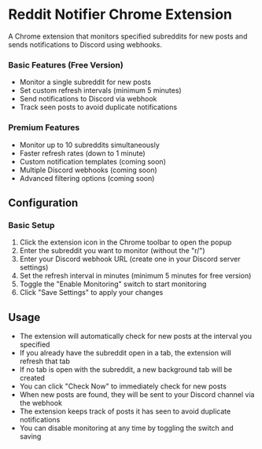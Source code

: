 # Reddit Notifier Chrome Extension

A Chrome extension that monitors specified subreddits for new posts and sends notifications to Discord using webhooks.

### Basic Features (Free Version)
- Monitor a single subreddit for new posts
- Set custom refresh intervals (minimum 5 minutes)
- Send notifications to Discord via webhook
- Track seen posts to avoid duplicate notifications

### Premium Features
- Monitor up to 10 subreddits simultaneously
- Faster refresh rates (down to 1 minute)
- Custom notification templates (coming soon)
- Multiple Discord webhooks  (coming soon)
- Advanced filtering options (coming soon)

## Configuration

### Basic Setup
1. Click the extension icon in the Chrome toolbar to open the popup
2. Enter the subreddit you want to monitor (without the "r/")
3. Enter your Discord webhook URL (create one in your Discord server settings)
4. Set the refresh interval in minutes (minimum 5 minutes for free version)
5. Toggle the "Enable Monitoring" switch to start monitoring
6. Click "Save Settings" to apply your changes

## Usage

- The extension will automatically check for new posts at the interval you specified
- If you already have the subreddit open in a tab, the extension will refresh that tab
- If no tab is open with the subreddit, a new background tab will be created
- You can click "Check Now" to immediately check for new posts
- When new posts are found, they will be sent to your Discord channel via the webhook
- The extension keeps track of posts it has seen to avoid duplicate notifications
- You can disable monitoring at any time by toggling the switch and saving
